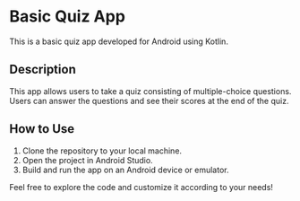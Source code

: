 # Basic Quiz App

This is a basic quiz app developed for Android using Kotlin.

## Description

This app allows users to take a quiz consisting of multiple-choice questions. Users can answer the questions and see their scores at the end of the quiz.

## How to Use

1. Clone the repository to your local machine.
2. Open the project in Android Studio.
3. Build and run the app on an Android device or emulator.

Feel free to explore the code and customize it according to your needs!


